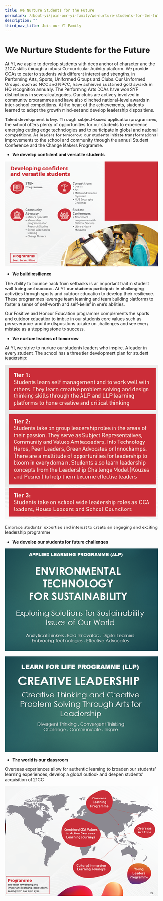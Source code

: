```yaml
---
title: We Nurture Students for the Future
permalink: /about-yi/join-our-yi-family/we-nurture-students-for-the-future/
description: ""
third_nav_title: Join our YI Family
---
```

# **We Nurture Students for the Future**

At YI, we aspire to develop students with deep anchor of character and the 21CC skills through a robust Co-curricular Activity platform. We provide CCAs to cater to students with different interest and strengths, in Performing Arts, Sports, Uniformed Groups and Clubs. Our Uniformed Groups, such as NCC and NPCC, have achieved sustained gold awards in HQ recognition annually. The Performing Arts CCAs have won SYF distinctions in several categories. Our clubs are actively involved in community programmes and have also clinched national-level awards in inter-school competitions. At the heart of the achievements, students learned to adopt the growth mind-set and develop leadership dispositions.

Talent development is key. Through subject-based application programmes, the school offers plenty of opportunities for our students to experience emerging cutting edge technologies and to participate in global and national competitions. As leaders for tomorrow, our students initiate transformational improvements to the school and community through the annual Student Conference and the Change Makers Programme.

*   **We develop confident and versatile students**

![](/images/1%20(1).png)

*   **We build resilience**

The ability to bounce back from setbacks is an important trait in student well-being and success. At YI, our students participate in challenging activities through sports and outdoor education to develop their resilience. These programmes leverage team learning and team building platforms to foster a sense of self-worth and self-belief in one’s abilities.

Our Positive and Honour Education programme complements the sports and outdoor education to imbue in our students core values such as perseverance, and the dispositions to take on challenges and see every mistake as a stepping stone to success.

*   **We nurture leaders of tomorrow**

At YI, we strive to nurture our students leaders who inspire. A leader in every student. The school has a three tier development plan for student leadership:

![](/images/2a.png)

Embrace students’ expertise and interest to create an engaging and exciting leadership programme  

*   **We develop our students for future challenges**

![](/images/3a.png)

![](/images/4a.png)

*   **The world is our classroom**

Overseas experiences allow for authentic learning to broaden our students’ learning experiences, develop a global outlook and deepen students’ acquisition of 21CC

![](/images/5a.png)